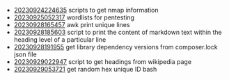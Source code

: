 - [20230924224635](/zet/20230924224635/README.md) scripts to get nmap information
- [20230925052317](/zet/20230925052317/README.md) wordlists for pentesting
- [20230928165457](/zet/20230928165457/README.md) awk print unique lines
- [20230928185603](/zet/20230928185603/README.md) script to print the content of markdown text within the heading level of a particular line
- [20230928191955](/zet/20230928191955/README.md) get library dependency versions from composer.lock json file
- [20230929022947](/zet/20230929022947/README.md) script to get headings from wikipedia page
- [20230929053721](/zet/20230929053721/README.md) get random hex unique ID bash
